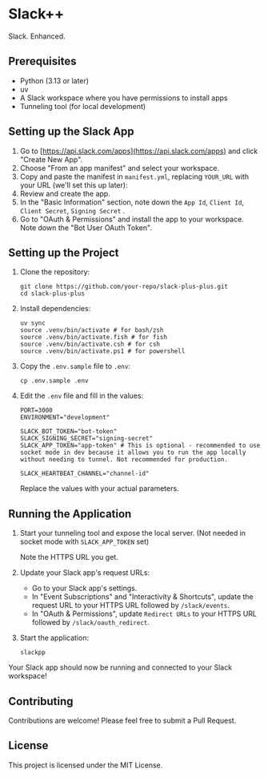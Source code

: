 # Slack++

Slack. Enhanced.

## Prerequisites

- Python (3.13 or later)
- uv
- A Slack workspace where you have permissions to install apps
- Tunneling tool (for local development)

## Setting up the Slack App

1. Go to [https://api.slack.com/apps](https://api.slack.com/apps) and click "Create New App".
2. Choose "From an app manifest" and select your workspace.
3. Copy and paste the manifest in `manifest.yml`, replacing `YOUR_URL` with your URL (we'll set this up later):
4. Review and create the app.
5. In the "Basic Information" section, note down the `App Id`, `Client Id`, `Client Secret`, `Signing Secret` .
6. Go to "OAuth & Permissions" and install the app to your workspace. Note down the "Bot User OAuth Token".

## Setting up the Project

1. Clone the repository:

   ```
   git clone https://github.com/your-repo/slack-plus-plus.git
   cd slack-plus-plus
   ```

2. Install dependencies:

   ```
   uv sync
   source .venv/bin/activate # for bash/zsh
   source .venv/bin/activate.fish # for fish
   source .venv/bin/activate.csh # for csh
   source .venv/bin/activate.ps1 # for powershell
   ```

3. Copy the `.env.sample` file to `.env`:

   ```
   cp .env.sample .env
   ```

4. Edit the `.env` file and fill in the values:

   ```
   PORT=3000
   ENVIRONMENT="development"
   
   SLACK_BOT_TOKEN="bot-token"
   SLACK_SIGNING_SECRET="signing-secret"
   SLACK_APP_TOKEN="app-token" # This is optional - recommended to use socket mode in dev because it allows you to run the app locally without needing to tunnel. Not recommended for production.

   SLACK_HEARTBEAT_CHANNEL="channel-id"
   ```

   Replace the values with your actual parameters.


## Running the Application

1. Start your tunneling tool and expose the local server. (Not needed in socket mode with `SLACK_APP_TOKEN` set)

   Note the HTTPS URL you get.

2. Update your Slack app's request URLs:

   - Go to your Slack app's settings.
   - In "Event Subscriptions" and "Interactivity & Shortcuts", update the request URL to your HTTPS URL followed by `/slack/events`.
   - In "OAuth & Permissions", update `Redirect URLs` to your HTTPS URL followed by `/slack/oauth_redirect`.

3. Start the application:
   ```
   slackpp
   ```

Your Slack app should now be running and connected to your Slack workspace!

## Contributing

Contributions are welcome! Please feel free to submit a Pull Request.

## License

This project is licensed under the MIT License.
